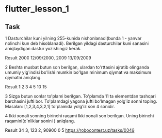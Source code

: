 # flutter_lesson_1

## Task
1 Dasturchilar kuni yilning 255-kunida nishonlanadi(bunda 1 - yanvar nolinchi kun deb hisoblanadi). Berilgan yildagi dasturchilar kuni sanasini aniqlaydigan dastur yozishingiz kerak.

Result 
2000   12/09/2000,
2009   13/09/2009

2 Beshta musbat butun son berilgan, ulardan to'rttasini ajratib olinganda umumiy yig'indisi bo'lishi mumkin bo'lgan minimum qiymat va maksimum qiymatni aniqlang.

Result
1 2 3 4 5   10 15

3 Sizga butun sonlar to'plami berilgan. To'plamda 11 ta elementdan tashqari barchasini jufti bor. To'plamdagi yagona jufti bo'lmagan yolg'iz sonni toping.
Masalan: [1,2,3,4,3,2,1] to'plamida yolg'iz son 4 sonidir. 

4 Ikki xonali sonning birinchi raqami
Ikki xonali son berilgan. Uning birinchi raqamini(o`nliklar sonini ) aniqlang.

Result 
34      3,
123     2,
90900   0
5 https://robocontest.uz/tasks/0046